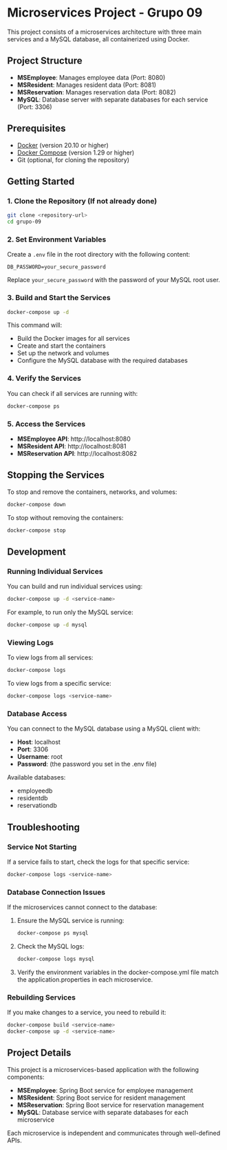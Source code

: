 # Microservices Project - Grupo 09

This project consists of a microservices architecture with three main services and a MySQL database, all containerized using Docker.

## Project Structure

- **MSEmployee**: Manages employee data (Port: 8080)
- **MSResident**: Manages resident data (Port: 8081)
- **MSReservation**: Manages reservation data (Port: 8082)
- **MySQL**: Database server with separate databases for each service (Port: 3306)

## Prerequisites

- [Docker](https://docs.docker.com/get-docker/) (version 20.10 or higher)
- [Docker Compose](https://docs.docker.com/compose/install/) (version 1.29 or higher)
- Git (optional, for cloning the repository)

## Getting Started

### 1. Clone the Repository (If not already done)

```bash
git clone <repository-url>
cd grupo-09
```

### 2. Set Environment Variables

Create a `.env` file in the root directory with the following content:

```
DB_PASSWORD=your_secure_password
```

Replace `your_secure_password` with the password of your MySQL root user.

### 3. Build and Start the Services

```bash
docker-compose up -d
```

This command will:
- Build the Docker images for all services
- Create and start the containers
- Set up the network and volumes
- Configure the MySQL database with the required databases

### 4. Verify the Services

You can check if all services are running with:

```bash
docker-compose ps
```

### 5. Access the Services

- **MSEmployee API**: http://localhost:8080
- **MSResident API**: http://localhost:8081
- **MSReservation API**: http://localhost:8082

## Stopping the Services

To stop and remove the containers, networks, and volumes:

```bash
docker-compose down
```

To stop without removing the containers:

```bash
docker-compose stop
```

## Development

### Running Individual Services

You can build and run individual services using:

```bash
docker-compose up -d <service-name>
```

For example, to run only the MySQL service:

```bash
docker-compose up -d mysql
```

### Viewing Logs

To view logs from all services:

```bash
docker-compose logs
```

To view logs from a specific service:

```bash
docker-compose logs <service-name>
```

### Database Access

You can connect to the MySQL database using a MySQL client with:

- **Host**: localhost
- **Port**: 3306
- **Username**: root
- **Password**: (the password you set in the .env file)

Available databases:
- employeedb
- residentdb
- reservationdb

## Troubleshooting

### Service Not Starting

If a service fails to start, check the logs for that specific service:

```bash
docker-compose logs <service-name>
```

### Database Connection Issues

If the microservices cannot connect to the database:

1. Ensure the MySQL service is running:
   ```bash
   docker-compose ps mysql
   ```

2. Check the MySQL logs:
   ```bash
   docker-compose logs mysql
   ```

3. Verify the environment variables in the docker-compose.yml file match the application.properties in each microservice.

### Rebuilding Services

If you make changes to a service, you need to rebuild it:

```bash
docker-compose build <service-name>
docker-compose up -d <service-name>
```

## Project Details

This project is a microservices-based application with the following components:

- **MSEmployee**: Spring Boot service for employee management
- **MSResident**: Spring Boot service for resident management
- **MSReservation**: Spring Boot service for reservation management
- **MySQL**: Database service with separate databases for each microservice

Each microservice is independent and communicates through well-defined APIs.
